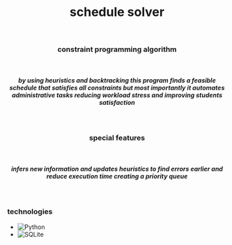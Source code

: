 <h1 align="center">schedule solver</h1>
<br>
<h3 align="center">constraint programming algorithm</h3>
<br>
<h5 align="center">
  by using heuristics and backtracking this program finds a feasible schedule that satisfies all constraints
  but most importantly it automates administrative tasks reducing workload stress and improving students satisfaction
</h5>
<br>
<h3 align="center">special features</h3>
<br>
<h5 align="center">
  infers new information and updates heuristics to find errors earlier and reduce execution time creating a priority queue
</h5>
<br>

### technologies

- ![Python](https://img.shields.io/badge/python-3670A0?style=for-the-badge&logo=python&logoColor=ffdd54)
- ![SQLite](https://img.shields.io/badge/Sqlite-003B57?style=for-the-badge&logo=sqlite&logoColor=white)